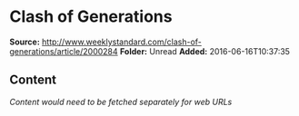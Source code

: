 # Clash of Generations

**Source:** http://www.weeklystandard.com/clash-of-generations/article/2000284
**Folder:** Unread
**Added:** 2016-06-16T10:37:35




## Content
*Content would need to be fetched separately for web URLs*
